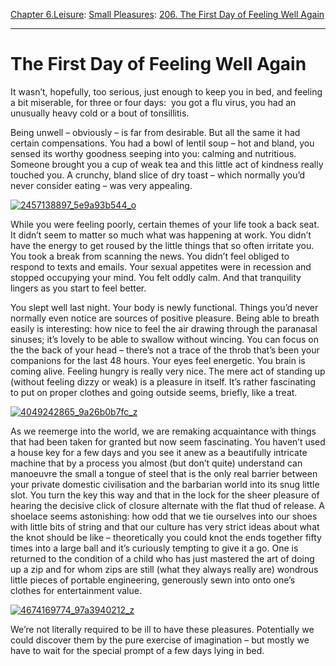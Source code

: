 [Chapter 6.Leisure](https://www.theschooloflife.com/thebookoflife/category/leisure/): [Small Pleasures](https://www.theschooloflife.com/thebookoflife/category/leisure/small-pleasures/): [206. The First Day of Feeling Well Again](https://www.theschooloflife.com/thebookoflife/the-first-day-of-feeling-well-again/)

* * *

# The First Day of Feeling Well Again

It wasn’t, hopefully, too serious, just enough to keep you in bed, and feeling a bit miserable, for three or four days: &nbsp;you got a flu virus, you had an unusually heavy cold or a bout of tonsillitis.

Being unwell – obviously – is far from desirable. But all the same it had certain compensations. You had a bowl of lentil soup – hot and bland, you sensed its worthy goodness seeping into you: calming and nutritious. Someone brought you a cup of weak tea and this little act of kindness really touched you. A crunchy, bland slice of dry toast – which normally you’d never consider eating – was very appealing.

[![2457138897_5e9a93b544_o](https://www.theschooloflife.com/thebookoflife/wp-content/uploads/2014/09/2457138897_5e9a93b544_o.jpg)](http://www.thebookoflife.org/wp-content/uploads/2014/09/2457138897_5e9a93b544_o.jpg)

While you were feeling poorly, certain themes of your life took a back seat. It didn’t seem to matter so much what was happening at work. You didn’t have the energy to get roused by the little things that so often irritate you. You took a break from scanning the news. You didn’t feel obliged to respond to texts and emails. Your sexual appetites were in recession and stopped occupying your mind. You felt oddly calm. And that tranquility lingers as you start to feel better. &nbsp;

You slept well last night. Your body is newly functional. Things you’d never normally even notice are sources of positive pleasure. Being able to breath easily is interesting: how nice to feel the air drawing through the paranasal sinuses; it’s lovely to be able to swallow without wincing. You can focus on the the back of your head – there’s not a trace of the throb that’s been your companions for the last 48 hours. Your eyes feel energetic. You brain is coming alive. Feeling hungry is really very nice. The mere act of standing up (without feeling dizzy or weak) is a pleasure in itself. It’s rather fascinating to put on proper clothes and going outside seems, briefly, like a treat.

[![4049242865_9a26b0b7fc_z](https://www.theschooloflife.com/thebookoflife/wp-content/uploads/2014/09/4049242865_9a26b0b7fc_z.jpg)](http://www.thebookoflife.org/wp-content/uploads/2014/09/4049242865_9a26b0b7fc_z.jpg)

As we reemerge into the world, we are remaking acquaintance with things that had been taken for granted but now seem fascinating. You haven’t used a house key for a few days and you see it anew as a beautifully intricate machine that by a process you almost (but don’t quite) understand can manoeuvre the small a tongue of steel that is the only real barrier between your private domestic civilisation and the barbarian world into its snug little slot. You turn the key this way and that in the lock for the sheer pleasure of hearing the decisive click of closure alternate with the flat thud of release. A shoelace seems astonishing: how odd that we tie ourselves into our shoes with little bits of string and that our culture has very strict ideas about what the knot should be like – theoretically you could knot the ends together fifty times into a large ball and it’s curiously tempting to give it a go. One is returned to the condition of a child who has just mastered the art of doing up a zip and for whom zips are still (what they always really are) wondrous little pieces of portable engineering, generously sewn into onto one’s clothes for entertainment value.

[![4674169774_97a3940212_z](https://www.theschooloflife.com/thebookoflife/wp-content/uploads/2014/09/4674169774_97a3940212_z.jpg)](http://www.thebookoflife.org/wp-content/uploads/2014/09/4674169774_97a3940212_z.jpg)

We’re not literally required to be ill to have these pleasures. Potentially we could discover them by the pure exercise of imagination – but mostly we have to wait for the special prompt of a few days lying in bed.
